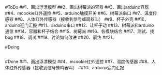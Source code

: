 #ToDo
##1、画出浮漂模型
##2、画出树莓派的容器
##3、画出arduino容器
##4、mcookie红外遥控
##5、arduino触摸开关
##6、树莓派串口
##7、温度传感器
##8、人体红外传感器（接收到信号蜂鸣器叫）
##9、杯子外壳
##10、arduino迎门汇报
##11、arduino串口
##12、让杯子动
##13、树莓派和arduino通信
##14、容器和杯子结合
##15、树莓派
##16、各模块结合
##17、测试、找bug
##18、调试
##19、讨论如何改进
##20、最终
##21、

#Doing
##

#Done
##1、画出浮漂模型
##4、mcookie红外遥控
##7、温度传感器
##8、人体红外传感器（接收到信号蜂鸣器叫）
##10、arduino迎门汇报
